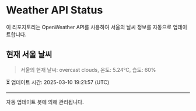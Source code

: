 
# Weather API Status

이 리포지토리는 OpenWeather API를 사용하여 서울의 날씨 정보를 자동으로 업데이트합니다.

## 현재 서울 날씨
> 서울의 현재 날씨: overcast clouds, 온도: 5.24°C, 습도: 60%

⏳ 업데이트 시간: 2025-03-10 19:21:57 (UTC)

---
자동 업데이트 봇에 의해 관리됩니다.

